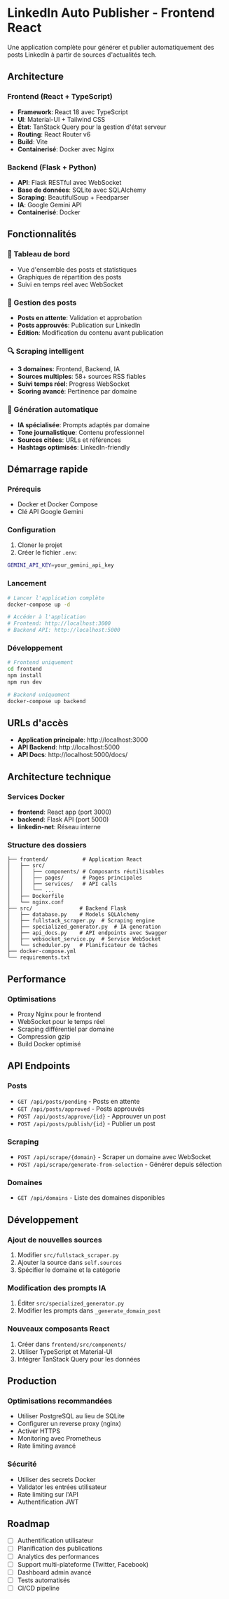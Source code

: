 # LinkedIn Auto Publisher - Frontend React

Une application complète pour générer et publier automatiquement des posts LinkedIn à partir de sources d'actualités tech.

## Architecture

### Frontend (React + TypeScript)
- **Framework**: React 18 avec TypeScript
- **UI**: Material-UI + Tailwind CSS
- **État**: TanStack Query pour la gestion d'état serveur
- **Routing**: React Router v6
- **Build**: Vite
- **Containerisé**: Docker avec Nginx

### Backend (Flask + Python)
- **API**: Flask RESTful avec WebSocket
- **Base de données**: SQLite avec SQLAlchemy
- **Scraping**: BeautifulSoup + Feedparser
- **IA**: Google Gemini API
- **Containerisé**: Docker

## Fonctionnalités

### 🎯 Tableau de bord
- Vue d'ensemble des posts et statistiques
- Graphiques de répartition des posts
- Suivi en temps réel avec WebSocket

### 📝 Gestion des posts
- **Posts en attente**: Validation et approbation
- **Posts approuvés**: Publication sur LinkedIn
- **Édition**: Modification du contenu avant publication

### 🔍 Scraping intelligent
- **3 domaines**: Frontend, Backend, IA
- **Sources multiples**: 58+ sources RSS fiables
- **Suivi temps réel**: Progress WebSocket
- **Scoring avancé**: Pertinence par domaine

### 🤖 Génération automatique
- **IA spécialisée**: Prompts adaptés par domaine
- **Tone journalistique**: Contenu professionnel
- **Sources citées**: URLs et références
- **Hashtags optimisés**: LinkedIn-friendly

## Démarrage rapide

### Prérequis
- Docker et Docker Compose
- Clé API Google Gemini

### Configuration
1. Cloner le projet
2. Créer le fichier `.env`:
```bash
GEMINI_API_KEY=your_gemini_api_key
```

### Lancement
```bash
# Lancer l'application complète
docker-compose up -d

# Accéder à l'application
# Frontend: http://localhost:3000
# Backend API: http://localhost:5000
```

### Développement
```bash
# Frontend uniquement
cd frontend
npm install
npm run dev

# Backend uniquement
docker-compose up backend
```

## URLs d'accès

- **Application principale**: http://localhost:3000
- **API Backend**: http://localhost:5000
- **API Docs**: http://localhost:5000/docs/

## Architecture technique

### Services Docker
- **frontend**: React app (port 3000)
- **backend**: Flask API (port 5000)
- **linkedin-net**: Réseau interne

### Structure des dossiers
```
├── frontend/           # Application React
│   ├── src/
│   │   ├── components/ # Composants réutilisables
│   │   ├── pages/      # Pages principales
│   │   ├── services/   # API calls
│   │   └── ...
│   ├── Dockerfile
│   └── nginx.conf
├── src/               # Backend Flask
│   ├── database.py    # Models SQLAlchemy
│   ├── fullstack_scraper.py  # Scraping engine
│   ├── specialized_generator.py  # IA generation
│   ├── api_docs.py    # API endpoints avec Swagger
│   ├── websocket_service.py  # Service WebSocket
│   └── scheduler.py   # Planificateur de tâches
├── docker-compose.yml
└── requirements.txt
```

## Performance

### Optimisations
- Proxy Nginx pour le frontend
- WebSocket pour le temps réel
- Scraping différentiel par domaine
- Compression gzip
- Build Docker optimisé

## API Endpoints

### Posts
- `GET /api/posts/pending` - Posts en attente
- `GET /api/posts/approved` - Posts approuvés
- `POST /api/posts/approve/{id}` - Approuver un post
- `POST /api/posts/publish/{id}` - Publier un post

### Scraping
- `POST /api/scrape/{domain}` - Scraper un domaine avec WebSocket
- `POST /api/scrape/generate-from-selection` - Générer depuis sélection

### Domaines
- `GET /api/domains` - Liste des domaines disponibles

## Développement

### Ajout de nouvelles sources
1. Modifier `src/fullstack_scraper.py`
2. Ajouter la source dans `self.sources`
3. Spécifier le domaine et la catégorie

### Modification des prompts IA
1. Éditer `src/specialized_generator.py`
2. Modifier les prompts dans `_generate_domain_post`

### Nouveaux composants React
1. Créer dans `frontend/src/components/`
2. Utiliser TypeScript et Material-UI
3. Intégrer TanStack Query pour les données

## Production

### Optimisations recommandées
- Utiliser PostgreSQL au lieu de SQLite
- Configurer un reverse proxy (nginx)
- Activer HTTPS
- Monitoring avec Prometheus
- Rate limiting avancé

### Sécurité
- Utiliser des secrets Docker
- Validator les entrées utilisateur
- Rate limiting sur l'API
- Authentification JWT

## Roadmap

- [ ] Authentification utilisateur
- [ ] Planification des publications
- [ ] Analytics des performances
- [ ] Support multi-plateforme (Twitter, Facebook)
- [ ] Dashboard admin avancé
- [ ] Tests automatisés
- [ ] CI/CD pipeline